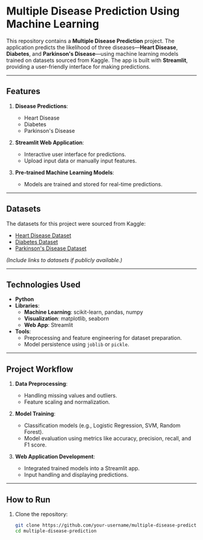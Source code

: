 # Multiple Disease Prediction Using Machine Learning  

This repository contains a **Multiple Disease Prediction** project. The application predicts the likelihood of three diseases—**Heart Disease**, **Diabetes**, and **Parkinson's Disease**—using machine learning models trained on datasets sourced from Kaggle. The app is built with **Streamlit**, providing a user-friendly interface for making predictions.

---

## Features  

1. **Disease Predictions**:  
   - Heart Disease  
   - Diabetes  
   - Parkinson's Disease  

2. **Streamlit Web Application**:  
   - Interactive user interface for predictions.  
   - Upload input data or manually input features.  

3. **Pre-trained Machine Learning Models**:  
   - Models are trained and stored for real-time predictions.  

---

## Datasets  

The datasets for this project were sourced from Kaggle:  
- [Heart Disease Dataset](#)  
- [Diabetes Dataset](#)  
- [Parkinson's Disease Dataset](#)  

*(Include links to datasets if publicly available.)*  

---

## Technologies Used  

- **Python**  
- **Libraries**:  
  - **Machine Learning**: scikit-learn, pandas, numpy  
  - **Visualization**: matplotlib, seaborn  
  - **Web App**: Streamlit  
- **Tools**:  
  - Preprocessing and feature engineering for dataset preparation.  
  - Model persistence using `joblib` or `pickle`.  

---

## Project Workflow  

1. **Data Preprocessing**:  
   - Handling missing values and outliers.  
   - Feature scaling and normalization.  

2. **Model Training**:  
   - Classification models (e.g., Logistic Regression, SVM, Random Forest).  
   - Model evaluation using metrics like accuracy, precision, recall, and F1 score.  

3. **Web Application Development**:  
   - Integrated trained models into a Streamlit app.  
   - Input handling and displaying predictions.  

---

## How to Run  

1. Clone the repository:  
   ```bash
   git clone https://github.com/your-username/multiple-disease-prediction.git
   cd multiple-disease-prediction

